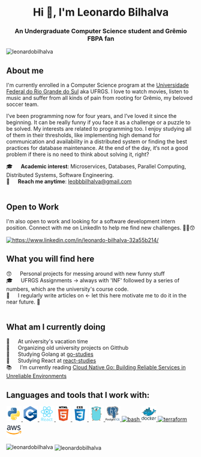 <h1 align="center">Hi 👋, I'm Leonardo Bilhalva</h1>
<h3 align="center">An Undergraduate Computer Science student and Grêmio FBPA fan</h3>

<p align="left"> <img src="https://komarev.com/ghpvc/?username=leonardobilhalva&label=Profile%20views&color=0e75b6&style=flat" alt="leonardobilhalva" /> </p>


## About me

I'm currently enrolled in a Computer Science program at the [Universidade Federal do Rio Grande do Sul](https://www.inf.ufrgs.br/site/graduacao/ciencia-da-computacao/) aka UFRGS. I love to watch movies, listen to music and suffer from all kinds of pain from rooting for Grêmio, my beloved soccer team.

I’ve been programming now for four years, and I’ve loved it since the beginning. It can be really funny if you face it as a challenge or a puzzle to be solved.
My interests are related to programming too. I enjoy studying all of them in their thresholds, like implementing high demand for communication and availability in a distributed system or finding the best practices for database maintenance. At the end of the day, it‘s not a good problem if there is no need to think about solving it, right?


🎓 &emsp; **Academic interest**: Microservices, Databases, Parallel Computing, Distributed Systems, Software Engineering.<br/> 
📧 &emsp; **Reach me anytime**: leobbbilhalva@gmail.com<br/> 
<br/>

## Open to Work

I'm also open to work and looking for a software development intern position. Connect with me on LinkedIn to help me find new challenges. ✌🏼😙

<a href="https://www.linkedin.com/in/leonardo-bilhalva-32a55b214/" target="blank"><img align="center" src="https://raw.githubusercontent.com/rahuldkjain/github-profile-readme-generator/master/src/images/icons/Social/linked-in-alt.svg" alt="https://www.linkedin.com/in/leonardo-bilhalva-32a55b214/" height="40" width="40" /></a>
</p>


## What you will find here

😙 &emsp; Personal projects for messing around with new funny stuff<br/>
🎓 &emsp; UFRGS Assignments -> always with 'INF' followed by a series of numbers, which are the university's course code.<br/>
📝 &emsp; I regularly write articles on <- let this here motivate me to do it in the near future. 🫡
<br/>
<br/>


## What am I currently doing 

🥳 &emsp; At university's vacation time <br/>
🧐 &emsp; Organizing old university projects on Gitthub <br/>
🧐 &emsp; Studying Golang at [go-studies](https://github.com/leonardobilhalva/go_studies) <br/>
🧐 &emsp; Studying React at [react-studies](https://github.com/leonardobilhalva/react_studies) <br/>
📚 &emsp; I’m currently reading [Cloud Native Go: Building Reliable Services in Unreliable Environments](https://www.amazon.com.br/Cloud-Native-Go-Unreliable-Environments/dp/1492076333) <br/>

## Languages and tools that I work with:
<a href="https://www.python.org" target="_blank" rel="noreferrer"> <img src="https://raw.githubusercontent.com/devicons/devicon/master/icons/python/python-original.svg" alt="python" width="40" height="40"/>  </a> 
<a href="https://www.w3schools.com/cpp/" target="_blank" rel="noreferrer"> <img src="https://raw.githubusercontent.com/devicons/devicon/master/icons/cplusplus/cplusplus-original.svg" alt="cplusplus" width="40" height="40"/>  </a> 
<a href="https://reactjs.org/" target="_blank" rel="noreferrer"> <img src="https://raw.githubusercontent.com/devicons/devicon/master/icons/react/react-original-wordmark.svg" alt="react" width="40" height="40"/>  </a>
<a href="https://www.w3.org/html/" target="_blank" rel="noreferrer"> <img src="https://raw.githubusercontent.com/devicons/devicon/master/icons/html5/html5-original-wordmark.svg" alt="html5" width="40" height="40"/>  </a> 
<a href="https://www.w3schools.com/css/" target="_blank" rel="noreferrer"> <img src="https://raw.githubusercontent.com/devicons/devicon/master/icons/css3/css3-original-wordmark.svg" alt="css3" width="40" height="40"/>  </a> 
<a href="https://golang.org" target="_blank" rel="noreferrer"> <img src="https://raw.githubusercontent.com/devicons/devicon/master/icons/go/go-original.svg" alt="go" width="40" height="40"/>  </a> 
<a href="https://www.postgresql.org" target="_blank" rel="noreferrer"> <img src="https://raw.githubusercontent.com/devicons/devicon/master/icons/postgresql/postgresql-original-wordmark.svg" alt="postgresql" width="40" height="40"/> </a> 
<a href="https://www.gnu.org/software/bash/" target="_blank" rel="noreferrer"> <img src="https://www.vectorlogo.zone/logos/gnu_bash/gnu_bash-icon.svg" alt="bash" width="40" height="40"/>  </a> 
<a href="https://www.docker.com/" target="_blank" rel="noreferrer"> <img src="https://raw.githubusercontent.com/devicons/devicon/master/icons/docker/docker-original-wordmark.svg" alt="docker" width="40" height="40"/>  </a> 
<a href="https://www.terraform.io" target="_blank" rel="noreferrer"> <img src="https://www.svgrepo.com/show/376353/terraform.svg" alt="terraform" width="40" height="40"/>  </a> 
<a href="https://aws.amazon.com" target="_blank" rel="noreferrer"> <img src="https://raw.githubusercontent.com/devicons/devicon/master/icons/amazonwebservices/amazonwebservices-original-wordmark.svg" alt="aws" width="40" height="40"/>  </a>



<p><img align="left" src="https://github-readme-stats.vercel.app/api/top-langs?username=leonardobilhalva&show_icons=true&locale=en&layout=compact" alt="leonardobilhalva" /></p>

<p>&nbsp;<img align="center" src="https://github-readme-stats.vercel.app/api?username=leonardobilhalva&show_icons=true&locale=en" alt="leonardobilhalva" /></p>
